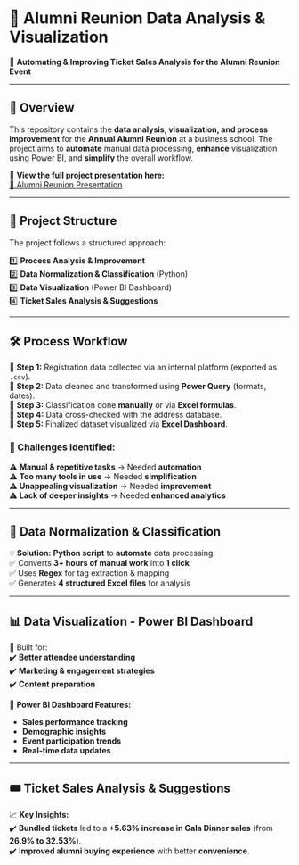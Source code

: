 # 📌 Alumni Reunion Data Analysis & Visualization  
🚀 **Automating & Improving Ticket Sales Analysis for the Alumni Reunion Event**  

---

## 📖 Overview  
This repository contains the **data analysis, visualization, and process improvement** for the **Annual Alumni Reunion** at a business school. The project aims to **automate** manual data processing, **enhance** visualization using Power BI, and **simplify** the overall workflow. 

📌 **View the full project presentation here:**  
[🎨 Alumni Reunion Presentation](https://www.canva.com/design/DAGgUQ5ObsI/JqcopZfo8l-N0dqF1kHBLA/view?utm_content=DAGgUQ5ObsI&utm_campaign=designshare&utm_medium=link2&utm_source=uniquelinks&utlId=h3042e3283d)

---

## 📁 Project Structure  
The project follows a structured approach:  

1️⃣ **Process Analysis & Improvement**  
2️⃣ **Data Normalization & Classification** (Python)  
3️⃣ **Data Visualization** (Power BI Dashboard)  
4️⃣ **Ticket Sales Analysis & Suggestions**  

---

## 🛠️ Process Workflow  
🔹 **Step 1:** Registration data collected via an internal platform (exported as `.csv`).  
🔹 **Step 2:** Data cleaned and transformed using **Power Query** (formats, dates).  
🔹 **Step 3:** Classification done **manually** or via **Excel formulas**.  
🔹 **Step 4:** Data cross-checked with the address database.  
🔹 **Step 5:** Finalized dataset visualized via **Excel Dashboard**.  

### 🚨 Challenges Identified:  
⚠️ **Manual & repetitive tasks** → Needed **automation**  
⚠️ **Too many tools in use** → Needed **simplification**  
⚠️ **Unappealing visualization** → Needed **improvement**  
⚠️ **Lack of deeper insights** → Needed **enhanced analytics**  

---

## 🔄 Data Normalization & Classification  
💡 **Solution:** **Python script** to **automate** data processing:  
✅ Converts **3+ hours of manual work** into **1 click**  
✅ Uses **Regex** for tag extraction & mapping  
✅ Generates **4 structured Excel files** for analysis  

---

## 📊 Data Visualization - Power BI Dashboard  
🎯 Built for:  
✔️ **Better attendee understanding**  
✔️ **Marketing & engagement strategies**  
✔️ **Content preparation**  

📌 **Power BI Dashboard Features:**  
- **Sales performance tracking**  
- **Demographic insights**  
- **Event participation trends**  
- **Real-time data updates**  

---

## 🎟️ Ticket Sales Analysis & Suggestions  
📈 **Key Insights:**  
✔️ **Bundled tickets** led to a **+5.63% increase in Gala Dinner sales** (from **26.9% to 32.53%**).  
✔️ **Improved alumni buying experience** with better **convenience**.  


